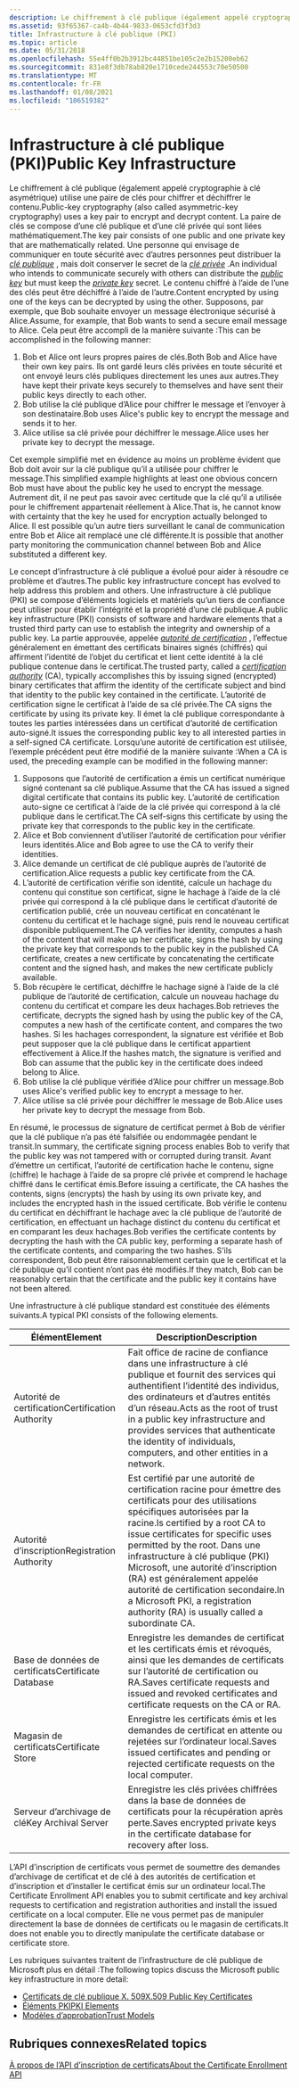 ```yaml
---
description: Le chiffrement à clé publique (également appelé cryptographie à clé asymétrique) utilise une paire de clés pour chiffrer et déchiffrer le contenu.
ms.assetid: 93f65367-ca4b-4b44-9833-0653cfd3f3d3
title: Infrastructure à clé publique (PKI)
ms.topic: article
ms.date: 05/31/2018
ms.openlocfilehash: 55e4ff0b2b3912bc44851be105c2e2b15200eb62
ms.sourcegitcommit: 831e8f3db78ab820e1710cede244553c70e50500
ms.translationtype: MT
ms.contentlocale: fr-FR
ms.lasthandoff: 01/08/2021
ms.locfileid: "106519382"
---
```

# <a name="public-key-infrastructure"></a><span data-ttu-id="63369-103">Infrastructure à clé publique (PKI)</span><span class="sxs-lookup"><span data-stu-id="63369-103">Public Key Infrastructure</span></span>

<span data-ttu-id="63369-104">Le chiffrement à clé publique (également appelé cryptographie à clé asymétrique) utilise une paire de clés pour chiffrer et déchiffrer le contenu.</span><span class="sxs-lookup"><span data-stu-id="63369-104">Public-key cryptography (also called asymmetric-key cryptography) uses a key pair to encrypt and decrypt content.</span></span> <span data-ttu-id="63369-105">La paire de clés se compose d’une clé publique et d’une clé privée qui sont liées mathématiquement.</span><span class="sxs-lookup"><span data-stu-id="63369-105">The key pair consists of one public and one private key that are mathematically related.</span></span> <span data-ttu-id="63369-106">Une personne qui envisage de communiquer en toute sécurité avec d’autres personnes peut distribuer la [*clé publique*](/windows/desktop/SecGloss/p-gly) , mais doit conserver le secret de la [*clé privée*](/windows/desktop/SecGloss/p-gly) .</span><span class="sxs-lookup"><span data-stu-id="63369-106">An individual who intends to communicate securely with others can distribute the [*public key*](/windows/desktop/SecGloss/p-gly) but must keep the [*private key*](/windows/desktop/SecGloss/p-gly) secret.</span></span> <span data-ttu-id="63369-107">Le contenu chiffré à l’aide de l’une des clés peut être déchiffré à l’aide de l’autre.</span><span class="sxs-lookup"><span data-stu-id="63369-107">Content encrypted by using one of the keys can be decrypted by using the other.</span></span> <span data-ttu-id="63369-108">Supposons, par exemple, que Bob souhaite envoyer un message électronique sécurisé à Alice.</span><span class="sxs-lookup"><span data-stu-id="63369-108">Assume, for example, that Bob wants to send a secure email message to Alice.</span></span> <span data-ttu-id="63369-109">Cela peut être accompli de la manière suivante :</span><span class="sxs-lookup"><span data-stu-id="63369-109">This can be accomplished in the following manner:</span></span>

1.  <span data-ttu-id="63369-110">Bob et Alice ont leurs propres paires de clés.</span><span class="sxs-lookup"><span data-stu-id="63369-110">Both Bob and Alice have their own key pairs.</span></span> <span data-ttu-id="63369-111">Ils ont gardé leurs clés privées en toute sécurité et ont envoyé leurs clés publiques directement les unes aux autres.</span><span class="sxs-lookup"><span data-stu-id="63369-111">They have kept their private keys securely to themselves and have sent their public keys directly to each other.</span></span>
2.  <span data-ttu-id="63369-112">Bob utilise la clé publique d’Alice pour chiffrer le message et l’envoyer à son destinataire.</span><span class="sxs-lookup"><span data-stu-id="63369-112">Bob uses Alice's public key to encrypt the message and sends it to her.</span></span>
3.  <span data-ttu-id="63369-113">Alice utilise sa clé privée pour déchiffrer le message.</span><span class="sxs-lookup"><span data-stu-id="63369-113">Alice uses her private key to decrypt the message.</span></span>

<span data-ttu-id="63369-114">Cet exemple simplifié met en évidence au moins un problème évident que Bob doit avoir sur la clé publique qu’il a utilisée pour chiffrer le message.</span><span class="sxs-lookup"><span data-stu-id="63369-114">This simplified example highlights at least one obvious concern Bob must have about the public key he used to encrypt the message.</span></span> <span data-ttu-id="63369-115">Autrement dit, il ne peut pas savoir avec certitude que la clé qu’il a utilisée pour le chiffrement appartenait réellement à Alice.</span><span class="sxs-lookup"><span data-stu-id="63369-115">That is, he cannot know with certainty that the key he used for encryption actually belonged to Alice.</span></span> <span data-ttu-id="63369-116">Il est possible qu’un autre tiers surveillant le canal de communication entre Bob et Alice ait remplacé une clé différente.</span><span class="sxs-lookup"><span data-stu-id="63369-116">It is possible that another party monitoring the communication channel between Bob and Alice substituted a different key.</span></span>

<span data-ttu-id="63369-117">Le concept d’infrastructure à clé publique a évolué pour aider à résoudre ce problème et d’autres.</span><span class="sxs-lookup"><span data-stu-id="63369-117">The public key infrastructure concept has evolved to help address this problem and others.</span></span> <span data-ttu-id="63369-118">Une infrastructure à clé publique (PKI) se compose d’éléments logiciels et matériels qu’un tiers de confiance peut utiliser pour établir l’intégrité et la propriété d’une clé publique.</span><span class="sxs-lookup"><span data-stu-id="63369-118">A public key infrastructure (PKI) consists of software and hardware elements that a trusted third party can use to establish the integrity and ownership of a public key.</span></span> <span data-ttu-id="63369-119">La partie approuvée, appelée [*autorité de certification*](/windows/desktop/SecGloss/c-gly) , l’effectue généralement en émettant des certificats binaires signés (chiffrés) qui affirment l’identité de l’objet du certificat et lient cette identité à la clé publique contenue dans le certificat.</span><span class="sxs-lookup"><span data-stu-id="63369-119">The trusted party, called a [*certification authority*](/windows/desktop/SecGloss/c-gly) (CA), typically accomplishes this by issuing signed (encrypted) binary certificates that affirm the identity of the certificate subject and bind that identity to the public key contained in the certificate.</span></span> <span data-ttu-id="63369-120">L’autorité de certification signe le certificat à l’aide de sa clé privée.</span><span class="sxs-lookup"><span data-stu-id="63369-120">The CA signs the certificate by using its private key.</span></span> <span data-ttu-id="63369-121">Il émet la clé publique correspondante à toutes les parties intéressées dans un certificat d’autorité de certification auto-signé.</span><span class="sxs-lookup"><span data-stu-id="63369-121">It issues the corresponding public key to all interested parties in a self-signed CA certificate.</span></span> <span data-ttu-id="63369-122">Lorsqu’une autorité de certification est utilisée, l’exemple précédent peut être modifié de la manière suivante :</span><span class="sxs-lookup"><span data-stu-id="63369-122">When a CA is used, the preceding example can be modified in the following manner:</span></span>

1.  <span data-ttu-id="63369-123">Supposons que l’autorité de certification a émis un certificat numérique signé contenant sa clé publique.</span><span class="sxs-lookup"><span data-stu-id="63369-123">Assume that the CA has issued a signed digital certificate that contains its public key.</span></span> <span data-ttu-id="63369-124">L’autorité de certification auto-signe ce certificat à l’aide de la clé privée qui correspond à la clé publique dans le certificat.</span><span class="sxs-lookup"><span data-stu-id="63369-124">The CA self-signs this certificate by using the private key that corresponds to the public key in the certificate.</span></span>
2.  <span data-ttu-id="63369-125">Alice et Bob conviennent d’utiliser l’autorité de certification pour vérifier leurs identités.</span><span class="sxs-lookup"><span data-stu-id="63369-125">Alice and Bob agree to use the CA to verify their identities.</span></span>
3.  <span data-ttu-id="63369-126">Alice demande un certificat de clé publique auprès de l’autorité de certification.</span><span class="sxs-lookup"><span data-stu-id="63369-126">Alice requests a public key certificate from the CA.</span></span>
4.  <span data-ttu-id="63369-127">L’autorité de certification vérifie son identité, calcule un hachage du contenu qui constitue son certificat, signe le hachage à l’aide de la clé privée qui correspond à la clé publique dans le certificat d’autorité de certification publié, crée un nouveau certificat en concaténant le contenu du certificat et le hachage signé, puis rend le nouveau certificat disponible publiquement.</span><span class="sxs-lookup"><span data-stu-id="63369-127">The CA verifies her identity, computes a hash of the content that will make up her certificate, signs the hash by using the private key that corresponds to the public key in the published CA certificate, creates a new certificate by concatenating the certificate content and the signed hash, and makes the new certificate publicly available.</span></span>
5.  <span data-ttu-id="63369-128">Bob récupère le certificat, déchiffre le hachage signé à l’aide de la clé publique de l’autorité de certification, calcule un nouveau hachage du contenu du certificat et compare les deux hachages.</span><span class="sxs-lookup"><span data-stu-id="63369-128">Bob retrieves the certificate, decrypts the signed hash by using the public key of the CA, computes a new hash of the certificate content, and compares the two hashes.</span></span> <span data-ttu-id="63369-129">Si les hachages correspondent, la signature est vérifiée et Bob peut supposer que la clé publique dans le certificat appartient effectivement à Alice.</span><span class="sxs-lookup"><span data-stu-id="63369-129">If the hashes match, the signature is verified and Bob can assume that the public key in the certificate does indeed belong to Alice.</span></span>
6.  <span data-ttu-id="63369-130">Bob utilise la clé publique vérifiée d’Alice pour chiffrer un message.</span><span class="sxs-lookup"><span data-stu-id="63369-130">Bob uses Alice's verified public key to encrypt a message to her.</span></span>
7.  <span data-ttu-id="63369-131">Alice utilise sa clé privée pour déchiffrer le message de Bob.</span><span class="sxs-lookup"><span data-stu-id="63369-131">Alice uses her private key to decrypt the message from Bob.</span></span>

<span data-ttu-id="63369-132">En résumé, le processus de signature de certificat permet à Bob de vérifier que la clé publique n’a pas été falsifiée ou endommagée pendant le transit.</span><span class="sxs-lookup"><span data-stu-id="63369-132">In summary, the certificate signing process enables Bob to verify that the public key was not tampered with or corrupted during transit.</span></span> <span data-ttu-id="63369-133">Avant d’émettre un certificat, l’autorité de certification hache le contenu, signe (chiffre) le hachage à l’aide de sa propre clé privée et comprend le hachage chiffré dans le certificat émis.</span><span class="sxs-lookup"><span data-stu-id="63369-133">Before issuing a certificate, the CA hashes the contents, signs (encrypts) the hash by using its own private key, and includes the encrypted hash in the issued certificate.</span></span> <span data-ttu-id="63369-134">Bob vérifie le contenu du certificat en déchiffrant le hachage avec la clé publique de l’autorité de certification, en effectuant un hachage distinct du contenu du certificat et en comparant les deux hachages.</span><span class="sxs-lookup"><span data-stu-id="63369-134">Bob verifies the certificate contents by decrypting the hash with the CA public key, performing a separate hash of the certificate contents, and comparing the two hashes.</span></span> <span data-ttu-id="63369-135">S’ils correspondent, Bob peut être raisonnablement certain que le certificat et la clé publique qu’il contient n’ont pas été modifiés.</span><span class="sxs-lookup"><span data-stu-id="63369-135">If they match, Bob can be reasonably certain that the certificate and the public key it contains have not been altered.</span></span>

<span data-ttu-id="63369-136">Une infrastructure à clé publique standard est constituée des éléments suivants.</span><span class="sxs-lookup"><span data-stu-id="63369-136">A typical PKI consists of the following elements.</span></span>

| <span data-ttu-id="63369-137">Élément</span><span class="sxs-lookup"><span data-stu-id="63369-137">Element</span></span>                            | <span data-ttu-id="63369-138">Description</span><span class="sxs-lookup"><span data-stu-id="63369-138">Description</span></span>                                                                                                                                                                               |
|------------------------------------|-------------------------------------------------------------------------------------------------------------------------------------------------------------------------------------------|
| <span data-ttu-id="63369-139">Autorité de certification</span><span class="sxs-lookup"><span data-stu-id="63369-139">Certification Authority</span></span><br/> | <span data-ttu-id="63369-140">Fait office de racine de confiance dans une infrastructure à clé publique et fournit des services qui authentifient l’identité des individus, des ordinateurs et d’autres entités d’un réseau.</span><span class="sxs-lookup"><span data-stu-id="63369-140">Acts as the root of trust in a public key infrastructure and provides services that authenticate the identity of individuals, computers, and other entities in a network.</span></span><br/>      |
| <span data-ttu-id="63369-141">Autorité d’inscription</span><span class="sxs-lookup"><span data-stu-id="63369-141">Registration Authority</span></span><br/>  | <span data-ttu-id="63369-142">Est certifié par une autorité de certification racine pour émettre des certificats pour des utilisations spécifiques autorisées par la racine.</span><span class="sxs-lookup"><span data-stu-id="63369-142">Is certified by a root CA to issue certificates for specific uses permitted by the root.</span></span> <span data-ttu-id="63369-143">Dans une infrastructure à clé publique (PKI) Microsoft, une autorité d’inscription (RA) est généralement appelée autorité de certification secondaire.</span><span class="sxs-lookup"><span data-stu-id="63369-143">In a Microsoft PKI, a registration authority (RA) is usually called a subordinate CA.</span></span><br/> |
| <span data-ttu-id="63369-144">Base de données de certificats</span><span class="sxs-lookup"><span data-stu-id="63369-144">Certificate Database</span></span><br/>    | <span data-ttu-id="63369-145">Enregistre les demandes de certificat et les certificats émis et révoqués, ainsi que les demandes de certificats sur l’autorité de certification ou RA.</span><span class="sxs-lookup"><span data-stu-id="63369-145">Saves certificate requests and issued and revoked certificates and certificate requests on the CA or RA.</span></span><br/>                                                                       |
| <span data-ttu-id="63369-146">Magasin de certificats</span><span class="sxs-lookup"><span data-stu-id="63369-146">Certificate Store</span></span><br/>       | <span data-ttu-id="63369-147">Enregistre les certificats émis et les demandes de certificat en attente ou rejetées sur l’ordinateur local.</span><span class="sxs-lookup"><span data-stu-id="63369-147">Saves issued certificates and pending or rejected certificate requests on the local computer.</span></span><br/>                                                                                  |
| <span data-ttu-id="63369-148">Serveur d’archivage de clé</span><span class="sxs-lookup"><span data-stu-id="63369-148">Key Archival Server</span></span><br/>     | <span data-ttu-id="63369-149">Enregistre les clés privées chiffrées dans la base de données de certificats pour la récupération après perte.</span><span class="sxs-lookup"><span data-stu-id="63369-149">Saves encrypted private keys in the certificate database for recovery after loss.</span></span><br/>                                                                                              |



 

<span data-ttu-id="63369-150">L’API d’inscription de certificats vous permet de soumettre des demandes d’archivage de certificat et de clé à des autorités de certification et d’inscription et d’installer le certificat émis sur un ordinateur local.</span><span class="sxs-lookup"><span data-stu-id="63369-150">The Certificate Enrollment API enables you to submit certificate and key archival requests to certification and registration authorities and install the issued certificate on a local computer.</span></span> <span data-ttu-id="63369-151">Elle ne vous permet pas de manipuler directement la base de données de certificats ou le magasin de certificats.</span><span class="sxs-lookup"><span data-stu-id="63369-151">It does not enable you to directly manipulate the certificate database or certificate store.</span></span>

<span data-ttu-id="63369-152">Les rubriques suivantes traitent de l’infrastructure de clé publique de Microsoft plus en détail :</span><span class="sxs-lookup"><span data-stu-id="63369-152">The following topics discuss the Microsoft public key infrastructure in more detail:</span></span>

-   [<span data-ttu-id="63369-153">Certificats de clé publique X. 509</span><span class="sxs-lookup"><span data-stu-id="63369-153">X.509 Public Key Certificates</span></span>](about-x-509-public-key-certificates.md)
-   [<span data-ttu-id="63369-154">Éléments PKI</span><span class="sxs-lookup"><span data-stu-id="63369-154">PKI Elements</span></span>](about-pki-components.md)
-   [<span data-ttu-id="63369-155">Modèles d’approbation</span><span class="sxs-lookup"><span data-stu-id="63369-155">Trust Models</span></span>](about-trust-models.md)

## <a name="related-topics"></a><span data-ttu-id="63369-156">Rubriques connexes</span><span class="sxs-lookup"><span data-stu-id="63369-156">Related topics</span></span>

<dl> <dt>

[<span data-ttu-id="63369-157">À propos de l’API d’inscription de certificats</span><span class="sxs-lookup"><span data-stu-id="63369-157">About the Certificate Enrollment API</span></span>](about-the-certificate-enrollment-api.md)
</dt> </dl>

 

